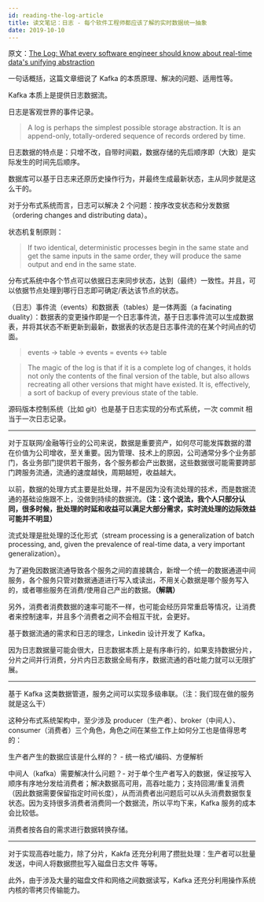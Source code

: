 ```yaml
---
id: reading-the-log-article
title: 读文笔记：日志 - 每个软件工程师都应该了解的实时数据统一抽象
date: 2019-10-10
---
```


原文：[The Log: What every software engineer should know about real-time data's unifying abstraction](https://engineering.linkedin.com/distributed-systems/log-what-every-software-engineer-should-know-about-real-time-datas-unifying)

一句话概括，这篇文章细说了 Kafka 的本质原理、解决的问题、适用性等。

Kafka 本质上是提供日志数据流。

日志是客观世界的事件记录。

> A log is perhaps the simplest possible storage abstraction. It is an append-only, totally-ordered sequence of records ordered by time.

日志数据的特点是：只增不改，自带时间戳，数据存储的先后顺序即（大致）是实际发生的时间先后顺序。

数据库可以基于日志来还原历史操作行为，并最终生成最新状态，主从同步就是这么干的。

对于分布式系统而言，日志可以解决 2 个问题：按序改变状态和分发数据（ordering changes and distributing data）。

状态机复制原则：

> If two identical, deterministic processes begin in the same state and get the same inputs in the same order, they will produce the same output and end in the same state.

分布式系统中各个节点可以依据日志来同步状态，达到（最终）一致性。并且，可以依据节点处理到哪行日志即可确定/表达该节点的状态。

（日志）事件流（events）和数据表（tables）是一体两面（a facinating duality）：数据表的变更操作即是一个日志事件流，基于日志事件流可以生成数据表，并将其状态不断更新到最新，数据表的状态是日志事件流的在某个时间点的切面。

> events -> table -> events = events <-> table

> The magic of the log is that if it is a complete log of changes, it holds not only the contents of the final version of the table, but also allows recreating all other versions that might have existed. It is, effectively, a sort of backup of every previous state of the table.

源码版本控制系统（比如 git）也是基于日志实现的分布式系统，一次 commit 相当于一次日志记录。

---

对于互联网/金融等行业的公司来说，数据是重要资产，如何尽可能发挥数据的潜在价值为公司增收，至关重要。因为管理、技术上的原因，公司通常分多个业务部门，各业务部门提供若干服务，各个服务都会产出数据，这些数据很可能需要跨部门跨服务流通，流通的速度越快，周期越短，收益越大。

以前，数据的处理方式主要是批处理，并不是因为没有流处理的技术，而是数据流通的基础设施跟不上，没做到持续的数据流。**（注：这个说法，我个人只部分认同，很多时候，批处理的时延和收益可以满足大部分需求，实时流处理的边际效益可能并不明显）**

流式处理是批处理的泛化形式（stream processing is a generalization of batch processing, and, given the prevalence of real-time data, a very important generalization）。

为了避免因数据流通导致各个服务之间的直接耦合，新增一个统一的数据通道中间服务，各个服务只管对数据通道进行写入或读出，不用关心数据是哪个服务写入的，或者哪些服务在消费/使用自己产出的数据。**（解耦）**

另外，消费者消费数据的速率可能不一样，也可能会经历异常重启等情况，让消费者来控制速率，并且多个消费者之间不会相互干扰，会更好。

基于数据流通的需求和日志的理念，Linkedin 设计开发了 Kafka。

因为日志数据量可能会很大，日志数据本质上是有序串行的，如果支持数据分片，分片之间并行消费，分片内日志数据全局有序，数据流通的吞吐能力就可以无限扩展。

---

基于 Kafka 这类数据管道，服务之间可以实现多级串联。（注：我们现在做的服务就是这么干）

这种分布式系统架构中，至少涉及 producer（生产者）、broker（中间人）、consumer（消费者）三个角色，角色之间在某些工作上如何分工也是值得思考的：

生产者产生的数据应该是什么样的？ - 统一格式/编码、方便解析

中间人（kafka）需要解决什么问题？- 对于单个生产者写入的数据，保证按写入顺序有序地分发给消费者；解决数据高可用，高吞吐能力；支持回溯/重复消费（因此数据需要保留指定时间长度），从而消费者出问题后可以从头消费数据恢复状态。因为支持很多消费者消费同一个数据流，所以平均下来，Kafka 服务的成本会比较低。

消费者按各自的需求进行数据转换存储。

---

对于实现高吞吐能力，除了分片，Kakfa 还充分利用了攒批处理：生产者可以批量发送，中间人将数据攒批写入磁盘日志文件 等等。

此外，由于涉及大量的磁盘文件和网络之间数据读写，Kafka 还充分利用操作系统内核的零拷贝传输能力。